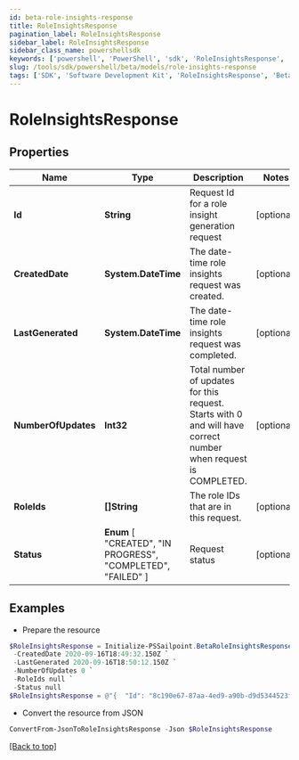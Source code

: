 ```yaml
---
id: beta-role-insights-response
title: RoleInsightsResponse
pagination_label: RoleInsightsResponse
sidebar_label: RoleInsightsResponse
sidebar_class_name: powershellsdk
keywords: ['powershell', 'PowerShell', 'sdk', 'RoleInsightsResponse', 'BetaRoleInsightsResponse'] 
slug: /tools/sdk/powershell/beta/models/role-insights-response
tags: ['SDK', 'Software Development Kit', 'RoleInsightsResponse', 'BetaRoleInsightsResponse']
---
```



# RoleInsightsResponse

## Properties

Name | Type | Description | Notes
------------ | ------------- | ------------- | -------------
**Id** | **String** | Request Id for a role insight generation request | [optional] 
**CreatedDate** | **System.DateTime** | The date-time role insights request was created. | [optional] 
**LastGenerated** | **System.DateTime** | The date-time role insights request was completed. | [optional] 
**NumberOfUpdates** | **Int32** | Total number of updates for this request. Starts with 0 and will have correct number when request is COMPLETED. | [optional] 
**RoleIds** | **[]String** | The role IDs that are in this request. | [optional] 
**Status** |  **Enum** [  "CREATED",    "IN PROGRESS",    "COMPLETED",    "FAILED" ] | Request status | [optional] 

## Examples

- Prepare the resource
```powershell
$RoleInsightsResponse = Initialize-PSSailpoint.BetaRoleInsightsResponse  -Id 8c190e67-87aa-4ed9-a90b-d9d5344523fb `
 -CreatedDate 2020-09-16T18:49:32.150Z `
 -LastGenerated 2020-09-16T18:50:12.150Z `
 -NumberOfUpdates 0 `
 -RoleIds null `
 -Status null
$RoleInsightsResponse = @"{  "Id": "8c190e67-87aa-4ed9-a90b-d9d5344523fb", "CreatedDate": "2020-09-16T18:49:32.150Z", "LastGenerated": "2020-09-16T18:50:12.150Z", "NumberOfUpdates": "0", "RoleIds": null, "Status": "null" }"@
```

- Convert the resource from JSON
```powershell
ConvertFrom-JsonToRoleInsightsResponse -Json $RoleInsightsResponse
```


[[Back to top]](#) 

